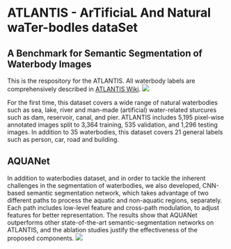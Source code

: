 # ATLANTIS - ArTificiaL And Natural waTer-bodIes dataSet
## A Benchmark for Semantic Segmentation of Waterbody Images

This is the respository for the ATLANTIS. All waterbody labels are comprehensively described in [ATLANTIS Wiki](https://github.com/smhassanerfani/atlantis/wiki).
![](https://github.com/smhassanerfani/atlantis/blob/master/wiki/dataset.png)

For the first time, this dataset covers a wide range of natural waterbodies such as sea, lake, river and man-made (artificial) water-related sturcures such as dam, reservoir, canal, and pier. ATLANTIS includes 5,195 pixel-wise annotated images split to 3,364 training, 535 validation, and 1,296 testing images. In addition to 35 waterbodies, this dataset covers 21 general labels such as person, car, road and building.

## AQUANet
In addition to waterbodies dataset, and in order to tackle the inherent challenges in the segmentation of waterbodies, we also developed, CNN-based semantic segmentation network, which takes advantage of two different paths to process the aquatic and non-aquatic regions, separately. Each path includes low-level feature and cross-path modulation, to adjust features for better representation. The results show that AQUANet outperforms other state-of-the-art semantic-segmentation networks on ATLANTIS, and the ablation studies justify the effectiveness of the proposed components.
![](https://github.com/smhassanerfani/atlantis/blob/master/wiki/frequency_distribution.svg)

